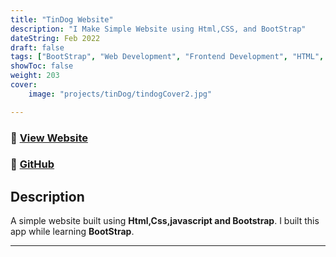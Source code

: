 ```yaml
---
title: "TinDog Website"
description: "I Make Simple Website using Html,CSS, and BootStrap"
dateString: Feb 2022
draft: false
tags: ["BootStrap", "Web Development", "Frontend Development", "HTML", "CSS", "JavaScript"]
showToc: false
weight: 203
cover:
    image: "projects/tinDog/tindogCover2.jpg"

---
```


### 🔗 [View Website](https://awwais.me/tinDog)
### 🔗 [GitHub](https://github.com/awwais/tinDog)

## Description

A simple website built using **Html,Css,javascript and Bootstrap**.
I built this app while learning **BootStrap**.


---


